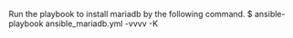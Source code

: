 Run the playbook to install mariadb by the following command.
$ ansible-playbook ansible_mariadb.yml -vvvv -K
